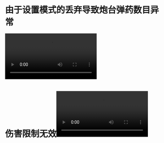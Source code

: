 # 由于设置模式的丢弃导致炮台弹药数目异常
<video controls src="QQ202493-175656.mp4" title="Title"></video>
# 伤害限制无效<video controls src="QQ202493-191456.mp4" title="Title"></video>